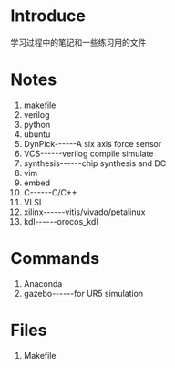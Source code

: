 # Introduce
学习过程中的笔记和一些练习用的文件

# Notes
1. makefile
2. verilog
3. python
4. ubuntu
5. DynPick------A six axis force sensor
6. VCS------verilog compile simulate
7. synthesis------chip synthesis and DC
8. vim
9. embed
10. C------C/C++
11. VLSI
12. xilinx------vitis/vivado/petalinux
13. kdl------orocos_kdl

# Commands
1. Anaconda
2. gazebo------for UR5 simulation

# Files
1. Makefile



